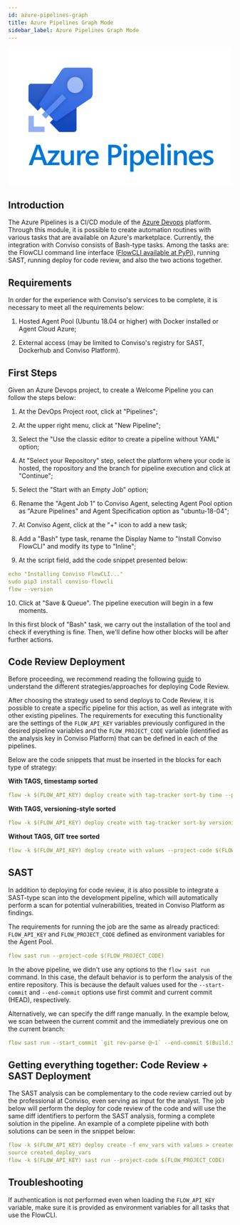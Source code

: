 ```yaml
---
id: azure-pipelines-graph
title: Azure Pipelines Graph Mode
sidebar_label: Azure Pipelines Graph Mode
---
```


<div style={{textAlign: 'center'}}>

![img](../../static/img/azure-pipelines.png)

</div>

## Introduction

The Azure Pipelines is a CI/CD module of the [Azure Devops](https://aex.dev.azure.com/) platform. Through this module, it is possible to create automation routines with various tasks that are available on Azure's marketplace. Currently, the integration with Conviso consists of Bash-type tasks. Among the tasks are: the FlowCLI command line interface ([FlowCLI available at PyPi](https://pypi.org/project/conviso-flowcli/)), running SAST, running deploy for code review, and also the two actions together.

## Requirements

In order for the experience with Conviso's services to be complete, it is necessary to meet all the requirements below:

1. Hosted Agent Pool (Ubuntu 18.04 or higher) with Docker installed or Agent Cloud Azure;

2. External access (may be limited to Conviso's registry for SAST, Dockerhub and Conviso Platform).

## First Steps

Given an Azure Devops project, to create a Welcome Pipeline you can follow the steps below:

1. At the DevOps Project root, click at "Pipelines";

2. At the upper right menu, click at "New Pipeline";

3. Select the "Use the classic editor to create a pipeline without YAML" option;

4. At "Select your Repository" step, select the platform where your code is hosted, the ropository and the branch for pipeline execution and click at "Continue";

5. Select the "Start with an Empty Job" option;

6. Rename the "Agent Job 1" to Conviso Agent, selecting Agent Pool option as "Azure Pipelines" and Agent Specification option as "ubuntu-18-04";

7. At Conviso Agent, click at the "+" icon to add a new task;

8. Add a "Bash" type task, rename the Display Name to "Install Conviso FlowCLI" and modify its type to "Inline";

9. At the script field, add the code snippet presented below:

```yml
echo "Installing Conviso FlowCLI..."
sudo pip3 install conviso-flowcli
flow --version
```

10. Click at "Save & Queue". The pipeline execution will begin in a few moments.

In this first block of "Bash" task, we carry out the installation of the tool and check if everything is fine. Then, we'll define how other blocks will be after further actions.

## Code Review Deployment

Before proceeding, we recommend reading the following [guide](https://help.convisoappsec.com/pt-BR/articles/4428713-estrategias-para-deploy-de-code-review) to understand the different strategies/approaches for deploying Code Review.

After choosing the strategy used to send deploys to Code Review, it is possible to create a specific pipeline for this action, as well as integrate with other existing pipelines. The requirements for executing this functionality are the settings of the ```FLOW_API_KEY``` variables previously configured in the desired pipeline variables and the ```FLOW_PROJECT_CODE``` variable (identified as the analysis key in Conviso Platform) that can be defined in each of the pipelines.

Below are the code snippets that must be inserted in the blocks for each type of strategy: 

**With TAGS, timestamp sorted**

```yml
flow -k $(FLOW_API_KEY) deploy create with tag-tracker sort-by time --project-code $(FLOW_PROJECT_CODE)
```

**With TAGS, versioning-style sorted**

```yml
flow -k $(FLOW_API_KEY) deploy create with tag-tracker sort-by versioning-style --project-code $(FLOW_PROJECT_CODE)
```

**Without TAGS, GIT tree sorted**

```yml
flow -k $(FLOW_API_KEY) deploy create with values --project-code $(FLOW_PROJECT_CODE)
```

## SAST

In addition to deploying for code review, it is also possible to integrate a SAST-type scan into the development pipeline, which will automatically perform a scan for potential vulnerabilities, treated in Conviso Platform as findings.

The requirements for running the job are the same as already practiced: ```FLOW_API_KEY``` and ```FLOW_PROJECT_CODE``` defined as environment variables for the Agent Pool.

```yml
flow sast run --project-code $(FLOW_PROJECT_CODE)
```

In the above pipeline, we didn't use any options to the ```flow sast run``` command. In this case, the default behavior is to perform the analysis of the entire repository. This is because the default values used for the ```--start-commit``` and ```--end-commit``` options use first commit and current commit (HEAD), respectively.

Alternatively, we can specify the diff range manually. In the example below, we scan between the current commit and the immediately previous one on the current branch:

```yml
flow sast run --start_commit `git rev-parse @~1` --end-commit $(Build.SourceVersion) --project-code $(FLOW_PROJECT_CODE)
```

## Getting everything together: Code Review + SAST Deployment

The SAST analysis can be complementary to the code review carried out by the professional at Conviso, even serving as input for the analyst. The job below will perform the deploy for code review of the code and will use the same diff identifiers to perform the SAST analysis, forming a complete solution in the pipeline. An example of a complete pipeline with both solutions can be seen in the snippet below:

```yml
flow -k $(FLOW_API_KEY) deploy create -f env_vars with values > created_deploy_vars
source created_deploy_vars
flow -k $(FLOW_API_KEY) sast run --project-code $(FLOW_PROJECT_CODE)
```

## Troubleshooting
If authentication is not performed even when loading the ```FLOW_API_KEY``` variable, make sure it is provided as environment variables for all tasks that use the FlowCLI.
